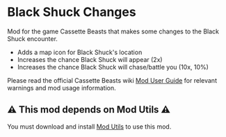 # Black Shuck Changes
Mod for the game Cassette Beasts that makes some changes to the Black Shuck encounter.

* Adds a map icon for Black Shuck's location
* Increases the chance Black Shuck will appear (2x)
* Increases the chance Black Shuck will chase/battle you (10x, 10%)

Please read the official Cassette Beasts wiki [Mod User Guide](https://wiki.cassettebeasts.com/wiki/Modding/Mod_User_Guide) for relevant warnings and mod usage information.

## ⚠️ This mod depends on Mod Utils ⚠️

You must download and install [Mod Utils](https://github.com/Yukitty/CassetteBeasts-cat-modutils) to use this mod.
